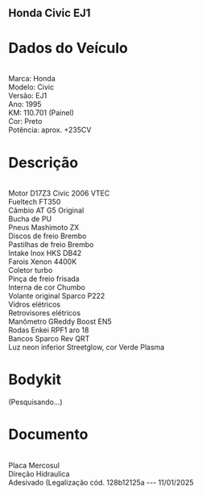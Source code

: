 ## Honda Civic EJ1
<h1>Dados do Veículo</h1>
<br>
Marca: Honda
<br>
Modelo: Civic
<br>
Versão: EJ1
<br>
Ano: 1995
<br>
KM: 110.701 (Painel)
<br>
Cor: Preto
<br>
Potência: aprox. +235CV

<h1>Descrição</h1>
<br>
Motor D17Z3 Civic 2006 VTEC
<br>
Fueltech FT350
<br>
Câmbio AT G5 Original
<br>
Bucha de PU
<br>
Pneus Mashimoto ZX 
<br>
Discos de freio Brembo
<br>
Pastilhas de freio Brembo
<br>
Intake Inox HKS DB42
<br>
Farois Xenon 4400K
<br>
Coletor turbo
<br>
Pinça de freio frisada
<br>
Interna de cor Chumbo
<br>
Volante original Sparco P222
<br>
Vidros elétricos
<br>
Retrovisores elétricos
<br>
Manômetro GReddy Boost EN5
<br>
Rodas Enkei RPF1 aro 18
<br>
Bancos Sparco Rev QRT
<br>
Luz neon inferior Streetglow, cor Verde Plasma

<h1>Bodykit</h1>
(Pesquisando...)

<h1>Documento</h1>
<br>
Placa Mercosul
<br>
Direção Hidraulica
<br>
Adesivado (Legalização cód. 128b12125a --- 11/01/2025
